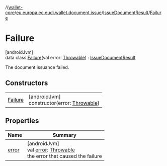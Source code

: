 //[wallet-core](../../../../index.md)/[eu.europa.ec.eudi.wallet.document.issue](../../index.md)/[IssueDocumentResult](../index.md)/[Failure](index.md)

# Failure

[androidJvm]\
data class [Failure](index.md)(val
error: [Throwable](https://kotlinlang.org/api/latest/jvm/stdlib/kotlin/-throwable/index.html)) : [IssueDocumentResult](../index.md)

The document issuance failed.

## Constructors

|                        |                                                                                                                            |
|------------------------|----------------------------------------------------------------------------------------------------------------------------|
| [Failure](-failure.md) | [androidJvm]<br>constructor(error: [Throwable](https://kotlinlang.org/api/latest/jvm/stdlib/kotlin/-throwable/index.html)) |

## Properties

| Name              | Summary                                                                                                                                                            |
|-------------------|--------------------------------------------------------------------------------------------------------------------------------------------------------------------|
| [error](error.md) | [androidJvm]<br>val [error](error.md): [Throwable](https://kotlinlang.org/api/latest/jvm/stdlib/kotlin/-throwable/index.html)<br>the error that caused the failure |
